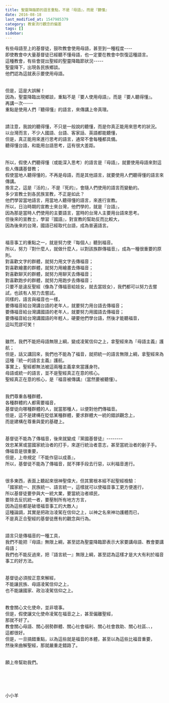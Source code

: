 ```yaml
---
title: 聖靈降臨節的語言重點，不是『母語』，而是『聽懂』
date: 2016-08-18
last_modified_at: 1547985379
category: 教會流行觀念的偏差
tags: []
sidebar: 
---
```


<p>有些母語至上的基督徒，鼓吹教會使用母語，甚至到一種程度----<br/>即使教會中大量基督徒已經聽不懂母語，也一定要在教會中恢復這種語言。<br/><!--more-->這種教會，有些會提出聖經的聖靈降臨節狀況-----<br/>聖靈降下，出現各民族鄉談。<br/>他們認為這就表示要使用母語。<br/><br/><br/>但是，這是大誤解！<br/>因為，聖靈降臨出現鄉談，重點不是『要人使用母語』，而是『要人聽得懂』。<br/>再講一次-----<br/>重點是使用人們『聽得懂』的語言，來傳講上帝真理。<br/><br/><br/>請注意，我說的聽得懂，不只是一般說的聽懂，而是你真正能用來思考的狀況。<br/>以台灣而言，不少人國語、台語、客家話、英語都能聽懂，<br/>但是，真正能用來進行思考的語言，通常不會每種都具備。<br/>聽得懂台語，和能用台語思考，這有很大差距。<br/><br/><br/>所以，假使人們聽得懂（或能深入思考）的語言是『母語』，就要使用母語來對這些人傳講基督教；<br/>假使當地人聽得懂的，不再是母語，而是其他語言，就要使用人們聽得懂的語言來傳講。<br/>換言之，這是『活的』，不是『死的』，會隨人們使用的語言而變動的。<br/>多少宣教士到各民族宣教，不正是如此？<br/>他們學習當地語言，用當地人聽得懂的語言，來進行宣教。<br/>所以，日治時期的宣教士來台灣，他們學的，就是『台語』，<br/>因為那是當時人們使用的主要語言，當時的台灣人主要用台語來思考。<br/>但後來的宣教士，學習『國語』，對宣教的幫助反而比較大，<br/>因為後來的台灣，國語已經取代台語，成為普遍語言。<br/><br/><br/>福音事工的重點之一，就是努力使『每個人』聽到福音。<br/>所以，努力『對什麼人，就做什麼人，以對該族群傳福音』，成為一種很重要的原則。<br/>對喜歡文字的群體，就努力用文字去傳福音；<br/>對喜歡繪畫的群體，就努力用繪畫去傳福音；<br/>對喜歡聊天的群體，就努力用聊天去傳福音；<br/>對喜歡跑步的群體，就努力用跑步去傳福音；<br/>只要不是違反聖經（像為了傳福音給妓女，就去當妓女），我們都可以努力去嘗試，也該有人努力去嘗試。<br/>同樣的，語言與福音也一樣，<br/>要傳福音給台灣講台語的老年人，就要努力用台語去傳福音；<br/>要傳福音給台灣講國語的老年人，就要努力用國語去傳福音；<br/>要傳福音給台灣講國語的年輕人，硬要他們學台語，然後才能聽福音，<br/>這叫荒謬可笑！<br/><br/><br/>雖然，我們不能把母語無限上綱，變成凌駕信仰之上，拿聖經來為『母語主義』護航；<br/>但是，話又講回來，我們也不能為了福音，就把統一的語言無限上綱，拿聖經來為這種『統一的語言主義』護航。<br/>事實上，聖經都無法被這兩種主義拿來當護身符。<br/>母語或統一的語言，並不是聖經真正在意的核心。<br/>聖經真正在意的核心，是『福音被傳講』（當然要被聽懂）。<br/><br/><br/>我們尊重各種群體，<br/>各種群體的人都需要福音，<br/>基督徒向哪種群體的人，就當那種人，以便對他們傳福音。<br/>但是，這不是建構在貶低某種群體，要求群體大一統的錯誤觀念上，<br/>而是建構在尊重與愛的基礎上。<br/><br/><br/>基督徒不能為了傳福音，後來就變成『黨國基督徒』--------<br/>效忠某黨或當國家統治者的打手，來遂行統治者意志，甚至當統治者的劊子手。<br/>傳福音是很重要，<br/>但是，上帝規定『不能作惡以成善』，<br/>所以，基督徒不能為了傳福音，就不擇手段去行惡，以利福音進行。<br/><br/><br/>很多東西，表面上聽起來很神聖偉大，但其實根本經不起聖經檢驗：<br/>「國家統一、民族統一、語言統一，這樣就可以使福音事工更方便進行，<br/>所以基督徒要參與大一統大業，要當統治者順民，<br/>要除去反抗統一者，要壓制所有地方方言，<br/>因為這些都是破壞福音事工的大敵人」<br/>這種論調，其實是把政治凌駕在信仰之上，以神之名來神功護體而已，<br/>不是真正合聖經的基督徒應有的觀念與行為。<br/><br/><br/>語言只是傳福音的一種工具，<br/>我們不能把『母語』無限上綱，甚至認為聖靈降臨節表示大家要講母語、教會要講母語；<br/>我們也不能反過來，把『語言統一』無限上綱，甚至認為這樣才是大大有利於福音事工的好方法。<br/><br/><br/>基督徒必須按正意來解經，<br/>不能讓民族、母語凌駕信仰之上，<br/>也不能讓國家、政治凌駕信仰之上。<br/><br/><br/>教會關心文化使命，並非壞事。<br/>但是，假使讓文化使命凌駕在福音之上，甚至偏離聖經，<br/>那就不好了。<br/>教會關心母語、關心弱勢群體、關心社會福利、關心社會救助、關心社區、、，<br/>這都很好。<br/>但是，一旦搞錯重點，以為這些就是福音的本體，甚至以為這些比福音重要，<br/>然後來曲解聖經，那就嚴重走錯路了。<br/><br/><br/>願上帝幫助我們。<br/><br/><br/><br/><br/><br/>小小羊<br/><br/><br/><br/><br/><br/></p>
